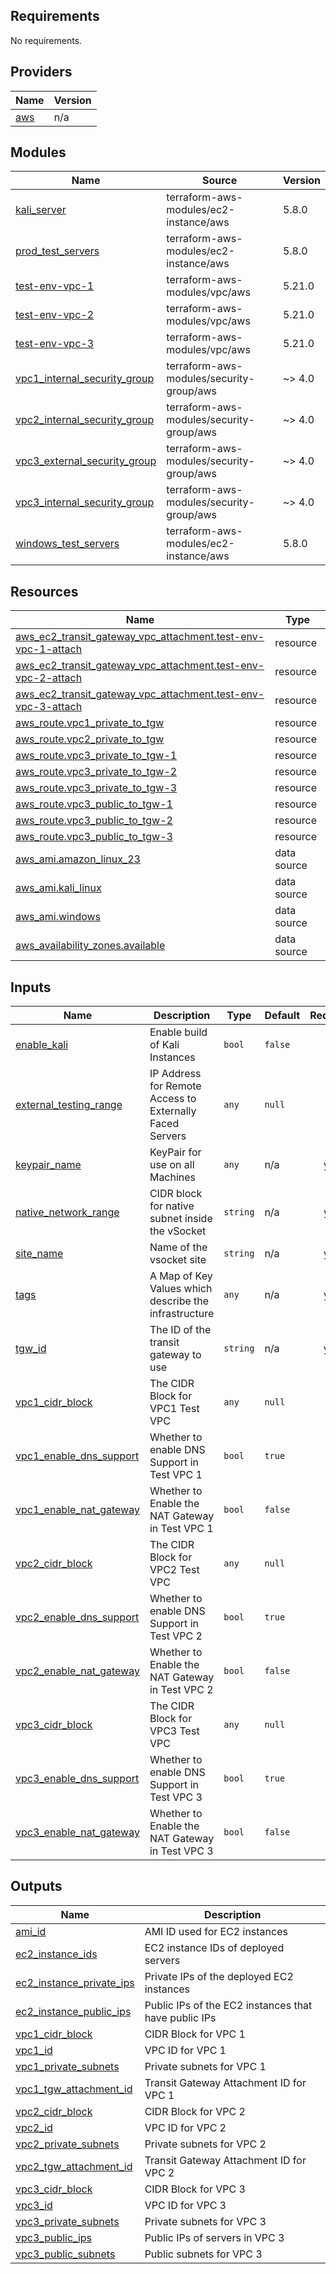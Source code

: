 <!-- BEGIN_TF_DOCS -->
## Requirements

No requirements.

## Providers

| Name | Version |
|------|---------|
| <a name="provider_aws"></a> [aws](#provider\_aws) | n/a |

## Modules

| Name | Source | Version |
|------|--------|---------|
| <a name="module_kali_server"></a> [kali\_server](#module\_kali\_server) | terraform-aws-modules/ec2-instance/aws | 5.8.0 |
| <a name="module_prod_test_servers"></a> [prod\_test\_servers](#module\_prod\_test\_servers) | terraform-aws-modules/ec2-instance/aws | 5.8.0 |
| <a name="module_test-env-vpc-1"></a> [test-env-vpc-1](#module\_test-env-vpc-1) | terraform-aws-modules/vpc/aws | 5.21.0 |
| <a name="module_test-env-vpc-2"></a> [test-env-vpc-2](#module\_test-env-vpc-2) | terraform-aws-modules/vpc/aws | 5.21.0 |
| <a name="module_test-env-vpc-3"></a> [test-env-vpc-3](#module\_test-env-vpc-3) | terraform-aws-modules/vpc/aws | 5.21.0 |
| <a name="module_vpc1_internal_security_group"></a> [vpc1\_internal\_security\_group](#module\_vpc1\_internal\_security\_group) | terraform-aws-modules/security-group/aws | ~> 4.0 |
| <a name="module_vpc2_internal_security_group"></a> [vpc2\_internal\_security\_group](#module\_vpc2\_internal\_security\_group) | terraform-aws-modules/security-group/aws | ~> 4.0 |
| <a name="module_vpc3_external_security_group"></a> [vpc3\_external\_security\_group](#module\_vpc3\_external\_security\_group) | terraform-aws-modules/security-group/aws | ~> 4.0 |
| <a name="module_vpc3_internal_security_group"></a> [vpc3\_internal\_security\_group](#module\_vpc3\_internal\_security\_group) | terraform-aws-modules/security-group/aws | ~> 4.0 |
| <a name="module_windows_test_servers"></a> [windows\_test\_servers](#module\_windows\_test\_servers) | terraform-aws-modules/ec2-instance/aws | 5.8.0 |

## Resources

| Name | Type |
|------|------|
| [aws_ec2_transit_gateway_vpc_attachment.test-env-vpc-1-attach](https://registry.terraform.io/providers/hashicorp/aws/latest/docs/resources/ec2_transit_gateway_vpc_attachment) | resource |
| [aws_ec2_transit_gateway_vpc_attachment.test-env-vpc-2-attach](https://registry.terraform.io/providers/hashicorp/aws/latest/docs/resources/ec2_transit_gateway_vpc_attachment) | resource |
| [aws_ec2_transit_gateway_vpc_attachment.test-env-vpc-3-attach](https://registry.terraform.io/providers/hashicorp/aws/latest/docs/resources/ec2_transit_gateway_vpc_attachment) | resource |
| [aws_route.vpc1_private_to_tgw](https://registry.terraform.io/providers/hashicorp/aws/latest/docs/resources/route) | resource |
| [aws_route.vpc2_private_to_tgw](https://registry.terraform.io/providers/hashicorp/aws/latest/docs/resources/route) | resource |
| [aws_route.vpc3_private_to_tgw-1](https://registry.terraform.io/providers/hashicorp/aws/latest/docs/resources/route) | resource |
| [aws_route.vpc3_private_to_tgw-2](https://registry.terraform.io/providers/hashicorp/aws/latest/docs/resources/route) | resource |
| [aws_route.vpc3_private_to_tgw-3](https://registry.terraform.io/providers/hashicorp/aws/latest/docs/resources/route) | resource |
| [aws_route.vpc3_public_to_tgw-1](https://registry.terraform.io/providers/hashicorp/aws/latest/docs/resources/route) | resource |
| [aws_route.vpc3_public_to_tgw-2](https://registry.terraform.io/providers/hashicorp/aws/latest/docs/resources/route) | resource |
| [aws_route.vpc3_public_to_tgw-3](https://registry.terraform.io/providers/hashicorp/aws/latest/docs/resources/route) | resource |
| [aws_ami.amazon_linux_23](https://registry.terraform.io/providers/hashicorp/aws/latest/docs/data-sources/ami) | data source |
| [aws_ami.kali_linux](https://registry.terraform.io/providers/hashicorp/aws/latest/docs/data-sources/ami) | data source |
| [aws_ami.windows](https://registry.terraform.io/providers/hashicorp/aws/latest/docs/data-sources/ami) | data source |
| [aws_availability_zones.available](https://registry.terraform.io/providers/hashicorp/aws/latest/docs/data-sources/availability_zones) | data source |

## Inputs

| Name | Description | Type | Default | Required |
|------|-------------|------|---------|:--------:|
| <a name="input_enable_kali"></a> [enable\_kali](#input\_enable\_kali) | Enable build of Kali Instances | `bool` | `false` | no |
| <a name="input_external_testing_range"></a> [external\_testing\_range](#input\_external\_testing\_range) | IP Address for Remote Access to Externally Faced Servers | `any` | `null` | no |
| <a name="input_keypair_name"></a> [keypair\_name](#input\_keypair\_name) | KeyPair for use on all Machines | `any` | n/a | yes |
| <a name="input_native_network_range"></a> [native\_network\_range](#input\_native\_network\_range) | CIDR block for native subnet inside the vSocket | `string` | n/a | yes |
| <a name="input_site_name"></a> [site\_name](#input\_site\_name) | Name of the vsocket site | `string` | n/a | yes |
| <a name="input_tags"></a> [tags](#input\_tags) | A Map of Key Values which describe the infrastructure | `any` | n/a | yes |
| <a name="input_tgw_id"></a> [tgw\_id](#input\_tgw\_id) | The ID of the transit gateway to use | `string` | n/a | yes |
| <a name="input_vpc1_cidr_block"></a> [vpc1\_cidr\_block](#input\_vpc1\_cidr\_block) | The CIDR Block for VPC1 Test VPC | `any` | `null` | no |
| <a name="input_vpc1_enable_dns_support"></a> [vpc1\_enable\_dns\_support](#input\_vpc1\_enable\_dns\_support) | Whether to enable DNS Support in Test VPC 1 | `bool` | `true` | no |
| <a name="input_vpc1_enable_nat_gateway"></a> [vpc1\_enable\_nat\_gateway](#input\_vpc1\_enable\_nat\_gateway) | Whether to Enable the NAT Gateway in Test VPC 1 | `bool` | `false` | no |
| <a name="input_vpc2_cidr_block"></a> [vpc2\_cidr\_block](#input\_vpc2\_cidr\_block) | The CIDR Block for VPC2 Test VPC | `any` | `null` | no |
| <a name="input_vpc2_enable_dns_support"></a> [vpc2\_enable\_dns\_support](#input\_vpc2\_enable\_dns\_support) | Whether to enable DNS Support in Test VPC 2 | `bool` | `true` | no |
| <a name="input_vpc2_enable_nat_gateway"></a> [vpc2\_enable\_nat\_gateway](#input\_vpc2\_enable\_nat\_gateway) | Whether to Enable the NAT Gateway in Test VPC 2 | `bool` | `false` | no |
| <a name="input_vpc3_cidr_block"></a> [vpc3\_cidr\_block](#input\_vpc3\_cidr\_block) | The CIDR Block for VPC3 Test VPC | `any` | `null` | no |
| <a name="input_vpc3_enable_dns_support"></a> [vpc3\_enable\_dns\_support](#input\_vpc3\_enable\_dns\_support) | Whether to enable DNS Support in Test VPC 3 | `bool` | `true` | no |
| <a name="input_vpc3_enable_nat_gateway"></a> [vpc3\_enable\_nat\_gateway](#input\_vpc3\_enable\_nat\_gateway) | Whether to Enable the NAT Gateway in Test VPC 3 | `bool` | `false` | no |

## Outputs

| Name | Description |
|------|-------------|
| <a name="output_ami_id"></a> [ami\_id](#output\_ami\_id) | AMI ID used for EC2 instances |
| <a name="output_ec2_instance_ids"></a> [ec2\_instance\_ids](#output\_ec2\_instance\_ids) | EC2 instance IDs of deployed servers |
| <a name="output_ec2_instance_private_ips"></a> [ec2\_instance\_private\_ips](#output\_ec2\_instance\_private\_ips) | Private IPs of the deployed EC2 instances |
| <a name="output_ec2_instance_public_ips"></a> [ec2\_instance\_public\_ips](#output\_ec2\_instance\_public\_ips) | Public IPs of the EC2 instances that have public IPs |
| <a name="output_vpc1_cidr_block"></a> [vpc1\_cidr\_block](#output\_vpc1\_cidr\_block) | CIDR Block for VPC 1 |
| <a name="output_vpc1_id"></a> [vpc1\_id](#output\_vpc1\_id) | VPC ID for VPC 1 |
| <a name="output_vpc1_private_subnets"></a> [vpc1\_private\_subnets](#output\_vpc1\_private\_subnets) | Private subnets for VPC 1 |
| <a name="output_vpc1_tgw_attachment_id"></a> [vpc1\_tgw\_attachment\_id](#output\_vpc1\_tgw\_attachment\_id) | Transit Gateway Attachment ID for VPC 1 |
| <a name="output_vpc2_cidr_block"></a> [vpc2\_cidr\_block](#output\_vpc2\_cidr\_block) | CIDR Block for VPC 2 |
| <a name="output_vpc2_id"></a> [vpc2\_id](#output\_vpc2\_id) | VPC ID for VPC 2 |
| <a name="output_vpc2_private_subnets"></a> [vpc2\_private\_subnets](#output\_vpc2\_private\_subnets) | Private subnets for VPC 2 |
| <a name="output_vpc2_tgw_attachment_id"></a> [vpc2\_tgw\_attachment\_id](#output\_vpc2\_tgw\_attachment\_id) | Transit Gateway Attachment ID for VPC 2 |
| <a name="output_vpc3_cidr_block"></a> [vpc3\_cidr\_block](#output\_vpc3\_cidr\_block) | CIDR Block for VPC 3 |
| <a name="output_vpc3_id"></a> [vpc3\_id](#output\_vpc3\_id) | VPC ID for VPC 3 |
| <a name="output_vpc3_private_subnets"></a> [vpc3\_private\_subnets](#output\_vpc3\_private\_subnets) | Private subnets for VPC 3 |
| <a name="output_vpc3_public_ips"></a> [vpc3\_public\_ips](#output\_vpc3\_public\_ips) | Public IPs of servers in VPC 3 |
| <a name="output_vpc3_public_subnets"></a> [vpc3\_public\_subnets](#output\_vpc3\_public\_subnets) | Public subnets for VPC 3 |
<!-- END_TF_DOCS -->